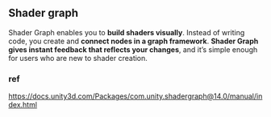 ## Shader graph

Shader Graph enables you to **build shaders visually**. Instead of writing code, you create and **connect nodes in a graph framework**. **Shader Graph gives instant feedback that reflects your changes**, and it’s simple enough for users who are new to shader creation.









### ref
https://docs.unity3d.com/Packages/com.unity.shadergraph@14.0/manual/index.html
